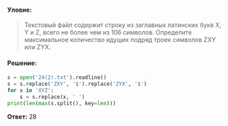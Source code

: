 #### Уловие:
> Текстовый файл содержит строку из заглавных латинских букв X, Y и Z, всего не более чем из 106 символов. Определите максимальное количество идущих подряд троек символов ZXY или ZYX.

#### Решение:
```python
s = open('24(2).txt').readline()
s = s.replace('ZXY', '$').replace('ZYX', '$')
for x in 'XYZ':
    s = s.replace(x, ' ')
print(len(max(s.split(), key=len)))
```

**Ответ:** 28
